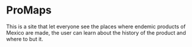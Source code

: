 # ProMaps
This is a site that let everyone see the places where endemic products of Mexico are made, the user can learn about the history of the product and where to but it.
